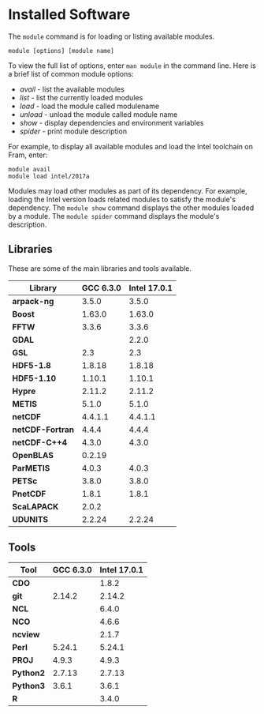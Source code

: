 # Installed Software

The `module` command is for loading or listing available modules.

```
module [options] [module name]
```

To view the full list of options, enter `man module` in the command line. Here is a brief list of common module options:

* _avail_ - list the available modules
* _list_ - list the currently loaded modules
* _load  <module name>_ - load the module called modulename
* _unload  <module name>_ - unload the module called module name
* _show <module name>_  - display dependencies and environment variables
* _spider <module name>_  - print module description

For example, to display all available modules and load the Intel toolchain on Fram, enter:

```
module avail
module load intel/2017a
```

Modules may load other modules as part of its dependency. For example, loading the Intel version loads related modules to satisfy the module's dependency.
The `module show` command displays the other modules loaded by a module. The `module spider` command displays the module's description.

## Libraries

These are some of the main libraries and tools available.

**Library**        | **GCC 6.3.0** | **Intel 17.0.1**
---|---|---
**arpack-ng**      | 3.5.0         | 3.5.0
**Boost**          | 1.63.0        | 1.63.0
**FFTW**           | 3.3.6         | 3.3.6
**GDAL**           |               | 2.2.0
**GSL**            | 2.3           | 2.3
**HDF5-1.8**       | 1.8.18        | 1.8.18
**HDF5-1.10**      | 1.10.1        | 1.10.1
**Hypre**          | 2.11.2        | 2.11.2
**METIS**          | 5.1.0         | 5.1.0
**netCDF**         | 4.4.1.1       | 4.4.1.1
**netCDF-Fortran** | 4.4.4         | 4.4.4
**netCDF-C++4**    | 4.3.0         | 4.3.0
**OpenBLAS**       | 0.2.19        | 
**ParMETIS**       | 4.0.3         | 4.0.3
**PETSc**          | 3.8.0         | 3.8.0
**PnetCDF**        | 1.8.1         | 1.8.1
**ScaLAPACK**      | 2.0.2         |
**UDUNITS**        | 2.2.24        | 2.2.24


## Tools
**Tool**           | **GCC 6.3.0** | **Intel 17.0.1**
---|---|---
**CDO**            |               | 1.8.2
**git**            | 2.14.2        | 2.14.2
**NCL**            |               | 6.4.0
**NCO**            |               | 4.6.6
**ncview**         |               | 2.1.7
**Perl**           | 5.24.1        | 5.24.1
**PROJ**           | 4.9.3         | 4.9.3
**Python2**        | 2.7.13        | 2.7.13
**Python3**        | 3.6.1         | 3.6.1
**R**              |               | 3.4.0
